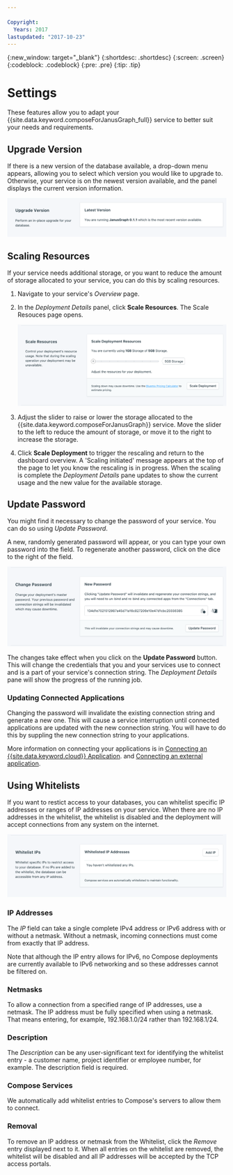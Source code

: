 ```yaml
---

Copyright:
  Years: 2017
lastupdated: "2017-10-23"
---
```


{:new_window: target="_blank"}
{:shortdesc: .shortdesc}
{:screen: .screen}
{:codeblock: .codeblock}
{:pre: .pre}
{:tip: .tip}

# Settings

These features allow you to adapt your {{site.data.keyword.composeForJanusGraph_full}} service to better suit your needs and requirements.


## Upgrade Version

If there is a new version of the database available, a drop-down menu appears, allowing you to select which version you would like to upgrade to. Otherwise, your service is on the newest version available, and the panel displays the current version information.

![The Version panel](./images/janusgraph-version-show.png "The Version panel")


## Scaling Resources

If your service needs additional storage, or you want to reduce the amount of storage allocated to your service, you can do this by scaling resources.

1. Navigate to your service's _Overview_ page.
2. In the _Deployment Details_ panel, click **Scale Resources**. The Scale Resouces page opens.

    ![The Scale Resources page](./images/janusgraph-scale-show.png "The Scale Resources page")

3. Adjust the slider to raise or lower the storage allocated to the {{site.data.keyword.composeForJanusGraph}} service. Move the slider to the left to reduce the amount of storage, or move it to the right to increase the storage.
4. Click **Scale Deployment** to trigger the rescaling and return to the dashboard overview. A 'Scaling initiated' message appears at the top of the page to let you know the rescaling is in progress. When the scaling is complete the _Deployment Details_ pane updates to show the current usage and the new value for the available storage.


## Update Password

You might find it necessary to change the password of your service. You can do so using _Update Password_. 

A new, randomly generated password will appear, or you can type your own password into the field. To regenerate another password, click on the dice to the right of the field. 
  
![Updating the etcd password](./images/janusgraph-update-password.png "The automatic password generator")

The changes take effect when you click on the **Update Password** button. This will change the credentials that you and your services use to connect and is a part of your service's connection string. The _Deployment Details_ pane will show the progress of the running job.

### Updating Connected Applications
Changing the password will invalidate the existing connection string and generate a new one. This will cause a service interruption until connected applications are updated with the new connection string. You will have to do this by suppling the new connection string to your applications.

More information on connecting your applications is in [Connecting an {{site.data.keyword.cloud}} Application](./connecting-bluemix-app.html).
and [Connecting an external application](./connecting-external.html).


## Using Whitelists

If you want to restict access to your databases, you can whitelist specific IP addresses or ranges of IP addresses on your service. When there are no IP addresses in the whitelist, the whitelist is disabled and the deployment will accept connections from any system on the internet.

![Whitelisting IPs](./images/janusgraph-whitelist-show.png "The whitelist fields.")

### IP Addresses
The *IP* field can take a single complete IPv4 address or IPv6 address with or without a netmask. Without a netmask, incoming connections must come from exactly that IP address. 

Note that although the IP entry allows for IPv6, no Compose deployments are currently available to IPv6 networking and so these addresses cannot be filtered on.

### Netmasks
To allow a connection from a specified range of IP addresses, use a netmask. The IP address must be fully specified when using a netmask. That means entering, for example, 192.168.1.0/24 rather than 192.168.1/24.

### Description
The *Description* can be any user-significant text for identifying the whitelist entry - a customer name, project identifier or employee number, for example. The description field is required.

### Compose Services
We automatically add whitelist entries to Compose's servers to allow them to connect.

### Removal
To remove an IP address or netmask from the Whitelist, click the *Remove* entry displayed next to it.
When all entries on the whitelist are removed, the whitelist will be disabled and all IP addresses will be accepted by the TCP access portals.
